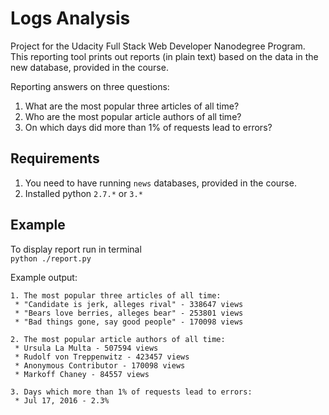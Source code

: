 # Logs Analysis

Project for the Udacity Full Stack Web Developer Nanodegree Program.  
This reporting tool prints out reports (in plain text) based on the data in the new database, provided in the course.  
  
Reporting answers on three questions:  
1. What are the most popular three articles of all time?
2. Who are the most popular article authors of all time?
3. On which days did more than 1% of requests lead to errors? 

## Requirements
1. You need to have running `news` databases, provided in the course.
2. Installed python `2.7.*` or `3.*`

## Example
To display report run in terminal  
`python ./report.py`  
  
Example output:
```
1. The most popular three articles of all time:
 * "Candidate is jerk, alleges rival" - 338647 views
 * "Bears love berries, alleges bear" - 253801 views
 * "Bad things gone, say good people" - 170098 views

2. The most popular article authors of all time:
 * Ursula La Multa - 507594 views
 * Rudolf von Treppenwitz - 423457 views
 * Anonymous Contributor - 170098 views
 * Markoff Chaney - 84557 views

3. Days which more than 1% of requests lead to errors:
 * Jul 17, 2016 - 2.3%
```

